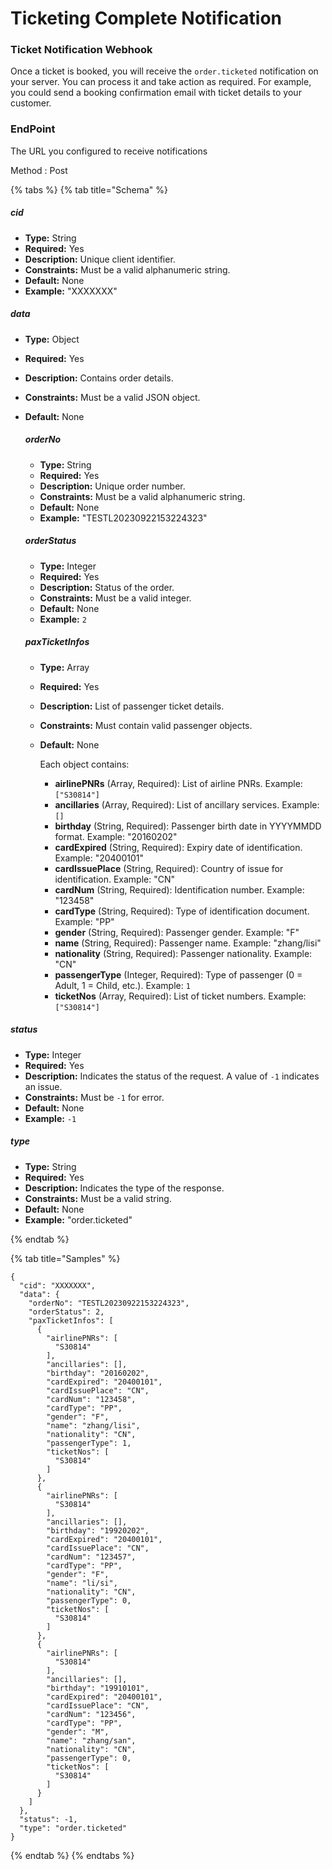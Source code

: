 # Ticketing Complete Notification

### Ticket Notification Webhook

Once a ticket is booked, you will receive the `order.ticketed` notification on your server. You can process it and take action as required. For example, you could send a booking confirmation email with ticket details to your customer.

### EndPoint

The URL you configured to receive notifications

Method : Post

{% tabs %}
{% tab title="Schema" %}
##### **cid**
- **Type:** String  
- **Required:** Yes  
- **Description:** Unique client identifier.  
- **Constraints:** Must be a valid alphanumeric string.  
- **Default:** None  
- **Example:** "XXXXXXX"  

##### **data**
- **Type:** Object  
- **Required:** Yes  
- **Description:** Contains order details.  
- **Constraints:** Must be a valid JSON object.  
- **Default:** None  

  ##### **orderNo**
  - **Type:** String  
  - **Required:** Yes  
  - **Description:** Unique order number.  
  - **Constraints:** Must be a valid alphanumeric string.  
  - **Default:** None  
  - **Example:** "TESTL20230922153224323"  
  
  ##### **orderStatus**
  - **Type:** Integer  
  - **Required:** Yes  
  - **Description:** Status of the order.  
  - **Constraints:** Must be a valid integer.  
  - **Default:** None  
  - **Example:** `2`  

  ##### **paxTicketInfos**
  - **Type:** Array  
  - **Required:** Yes  
  - **Description:** List of passenger ticket details.  
  - **Constraints:** Must contain valid passenger objects.  
  - **Default:** None  
  
    Each object contains:
    
    - **airlinePNRs** (Array, Required): List of airline PNRs. Example: `["S30814"]`
    - **ancillaries** (Array, Required): List of ancillary services. Example: `[]`
    - **birthday** (String, Required): Passenger birth date in YYYYMMDD format. Example: "20160202"
    - **cardExpired** (String, Required): Expiry date of identification. Example: "20400101"
    - **cardIssuePlace** (String, Required): Country of issue for identification. Example: "CN"
    - **cardNum** (String, Required): Identification number. Example: "123458"
    - **cardType** (String, Required): Type of identification document. Example: "PP"
    - **gender** (String, Required): Passenger gender. Example: "F"
    - **name** (String, Required): Passenger name. Example: "zhang/lisi"
    - **nationality** (String, Required): Passenger nationality. Example: "CN"
    - **passengerType** (Integer, Required): Type of passenger (0 = Adult, 1 = Child, etc.). Example: `1`
    - **ticketNos** (Array, Required): List of ticket numbers. Example: `["S30814"]`
  
##### **status**
- **Type:** Integer  
- **Required:** Yes  
- **Description:** Indicates the status of the request. A value of `-1` indicates an issue.  
- **Constraints:** Must be `-1` for error.  
- **Default:** None  
- **Example:** `-1`  

##### **type**
- **Type:** String  
- **Required:** Yes  
- **Description:** Indicates the type of the response.  
- **Constraints:** Must be a valid string.  
- **Default:** None  
- **Example:** "order.ticketed"

{% endtab %}

{% tab title="Samples" %}
```
{
  "cid": "XXXXXXX",
  "data": {
    "orderNo": "TESTL20230922153224323",
    "orderStatus": 2,
    "paxTicketInfos": [
      {
        "airlinePNRs": [
          "S30814"
        ],
        "ancillaries": [],
        "birthday": "20160202",
        "cardExpired": "20400101",
        "cardIssuePlace": "CN",
        "cardNum": "123458",
        "cardType": "PP",
        "gender": "F",
        "name": "zhang/lisi",
        "nationality": "CN",
        "passengerType": 1,
        "ticketNos": [
          "S30814"
        ]
      },
      {
        "airlinePNRs": [
          "S30814"
        ],
        "ancillaries": [],
        "birthday": "19920202",
        "cardExpired": "20400101",
        "cardIssuePlace": "CN",
        "cardNum": "123457",
        "cardType": "PP",
        "gender": "F",
        "name": "li/si",
        "nationality": "CN",
        "passengerType": 0,
        "ticketNos": [
          "S30814"
        ]
      },
      {
        "airlinePNRs": [
          "S30814"
        ],
        "ancillaries": [],
        "birthday": "19910101",
        "cardExpired": "20400101",
        "cardIssuePlace": "CN",
        "cardNum": "123456",
        "cardType": "PP",
        "gender": "M",
        "name": "zhang/san",
        "nationality": "CN",
        "passengerType": 0,
        "ticketNos": [
          "S30814"
        ]
      }
    ]
  },
  "status": -1,
  "type": "order.ticketed"
}

```
{% endtab %}
{% endtabs %}
